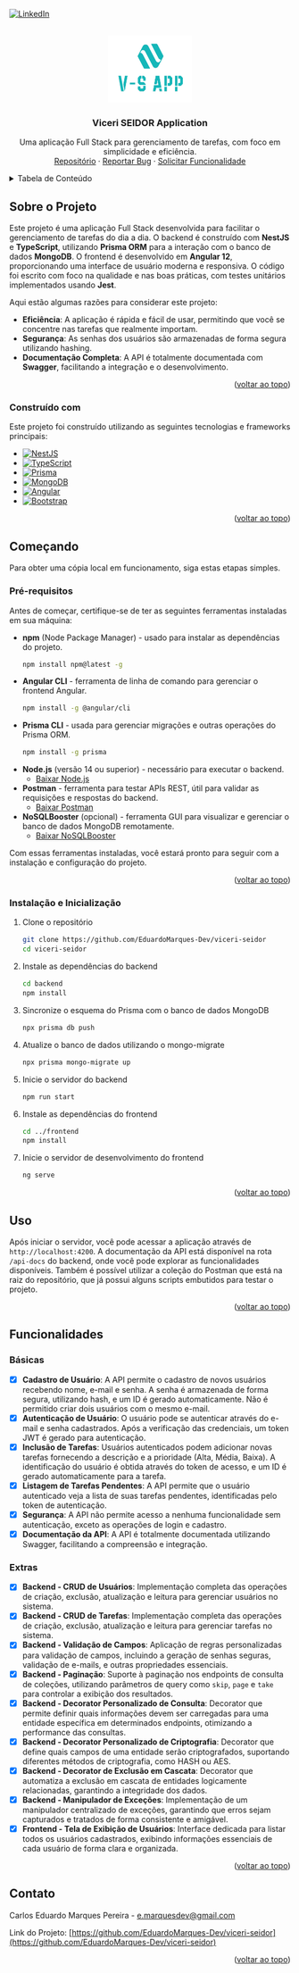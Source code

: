 <a id="readme-top"></a>

<!-- PROJECT SHIELDS -->

[![LinkedIn][linkedin-shield]][linkedin-url]

<!-- PROJECT LOGO -->
<br />
<div align="center">
  <a>
    <img src="images/logo.png" alt="Logo" width="150" height="120">
  </a>

  <h3 align="center">Viceri SEIDOR Application</h3>

  <p align="center">
    Uma aplicação Full Stack para gerenciamento de tarefas, com foco em simplicidade e eficiência.
    <br />
    <a href="https://github.com/EduardoMarques-Dev/viceri-seidor">Repositório</a>
    ·
    <a href="https://github.com/EduardoMarques-Dev/viceri-seidor/issues">Reportar Bug</a>
    ·
    <a href="https://github.com/EduardoMarques-Dev/viceri-seidor/issues">Solicitar Funcionalidade</a>
  </p>
</div>

<!-- TABLE OF CONTENTS -->
<details>
  <summary>Tabela de Conteúdo</summary>
  <ol>
    <li>
      <a href="#sobre-o-projeto">Sobre o Projeto</a>
      <ul>
        <li><a href="#construído-com">Construído com</a></li>
      </ul>
    </li>
    <li>
      <a href="#começando">Começando</a>
      <ul>
        <li><a href="#pré-requisitos">Pré-requisitos</a></li>
        <li><a href="#instalação">Instalação</a></li>
      </ul>
    </li>
    <li><a href="#uso">Uso</a></li>
    <li><a href="#roteiro">Roteiro</a></li>
    <li><a href="#contribuindo">Contribuindo</a></li>
    <li><a href="#licença">Licença</a></li>
    <li><a href="#contato">Contato</a></li>
    <li><a href="#agradecimentos">Agradecimentos</a></li>
  </ol>
</details>

<!-- ABOUT THE PROJECT -->

## Sobre o Projeto

Este projeto é uma aplicação Full Stack desenvolvida para facilitar o gerenciamento de tarefas do dia a dia. O backend é construído com **NestJS** e **TypeScript**, utilizando **Prisma ORM** para a interação com o banco de dados **MongoDB**. O frontend é desenvolvido em **Angular 12**, proporcionando uma interface de usuário moderna e responsiva. O código foi escrito com foco na qualidade e nas boas práticas, com testes unitários implementados usando **Jest**.

Aqui estão algumas razões para considerar este projeto:

- **Eficiência**: A aplicação é rápida e fácil de usar, permitindo que você se concentre nas tarefas que realmente importam.
- **Segurança**: As senhas dos usuários são armazenadas de forma segura utilizando hashing.
- **Documentação Completa**: A API é totalmente documentada com **Swagger**, facilitando a integração e o desenvolvimento.

<p align="right">(<a href="#readme-top">voltar ao topo</a>)</p>

### Construído com

Este projeto foi construído utilizando as seguintes tecnologias e frameworks principais:

- [![NestJS][NestJS-shield]][NestJS-url]
- [![TypeScript][TypeScript-shield]][TypeScript-url]
- [![Prisma][Prisma-shield]][Prisma-url]
- [![MongoDB][MongoDB-shield]][MongoDB-url]
- [![Angular][Angular-shield]][Angular-url]
- [![Bootstrap][Bootstrap-shield]][Bootstrap-url]

<p align="right">(<a href="#readme-top">voltar ao topo</a>)</p>

<!-- GETTING STARTED -->

## Começando

Para obter uma cópia local em funcionamento, siga estas etapas simples.

### Pré-requisitos

Antes de começar, certifique-se de ter as seguintes ferramentas instaladas em sua máquina:

- **npm** (Node Package Manager) - usado para instalar as dependências do projeto.
  ```sh
  npm install npm@latest -g
  ```
- **Angular CLI** - ferramenta de linha de comando para gerenciar o frontend Angular.
  ```sh
  npm install -g @angular/cli
  ```
- **Prisma CLI** - usada para gerenciar migrações e outras operações do Prisma ORM.
  ```sh
  npm install -g prisma
  ```
- **Node.js** (versão 14 ou superior) - necessário para executar o backend.
  - [Baixar Node.js](https://nodejs.org/)
- **Postman** - ferramenta para testar APIs REST, útil para validar as requisições e respostas do backend.
  - [Baixar Postman](https://www.postman.com/downloads/)
- **NoSQLBooster** (opcional) - ferramenta GUI para visualizar e gerenciar o banco de dados MongoDB remotamente.
  - [Baixar NoSQLBooster](https://nosqlbooster.com/downloads)

Com essas ferramentas instaladas, você estará pronto para seguir com a instalação e configuração do projeto.

<p align="right">(<a href="#readme-top">voltar ao topo</a>)</p>

### Instalação e Inicialização

1. Clone o repositório
   ```sh
   git clone https://github.com/EduardoMarques-Dev/viceri-seidor
   cd viceri-seidor
   ```
2. Instale as dependências do backend
   ```sh
   cd backend
   npm install
   ```
3. Sincronize o esquema do Prisma com o banco de dados MongoDB
   ```sh
   npx prisma db push
   ```
4. Atualize o banco de dados utilizando o mongo-migrate
   ```sh
   npx prisma mongo-migrate up
   ```
5. Inicie o servidor do backend
   ```sh
   npm run start
   ```
6. Instale as dependências do frontend
   ```sh
   cd ../frontend
   npm install
   ```
7. Inicie o servidor de desenvolvimento do frontend
   ```sh
   ng serve
   ```

<p align="right">(<a href="#readme-top">voltar ao topo</a>)</p>

<!-- USAGE EXAMPLES -->

## Uso

Após iniciar o servidor, você pode acessar a aplicação através de `http://localhost:4200`. A documentação da API está disponível na rota `/api-docs` do backend, onde você pode explorar as funcionalidades disponíveis.
Também é possível utilizar a coleção do Postman que está na raiz do repositório, que já possui alguns scripts embutidos para testar o projeto.

<p align="right">(<a href="#readme-top">voltar ao topo</a>)</p>

<!-- ROADMAP -->

## Funcionalidades

### Básicas

- [x] **Cadastro de Usuário**: A API permite o cadastro de novos usuários recebendo nome, e-mail e senha. A senha é armazenada de forma segura, utilizando hash, e um ID é gerado automaticamente. Não é permitido criar dois usuários com o mesmo e-mail.
- [x] **Autenticação de Usuário**: O usuário pode se autenticar através do e-mail e senha cadastrados. Após a verificação das credenciais, um token JWT é gerado para autenticação.
- [x] **Inclusão de Tarefas**: Usuários autenticados podem adicionar novas tarefas fornecendo a descrição e a prioridade (Alta, Média, Baixa). A identificação do usuário é obtida através do token de acesso, e um ID é gerado automaticamente para a tarefa.
- [x] **Listagem de Tarefas Pendentes**: A API permite que o usuário autenticado veja a lista de suas tarefas pendentes, identificadas pelo token de autenticação.
- [x] **Segurança**: A API não permite acesso a nenhuma funcionalidade sem autenticação, exceto as operações de login e cadastro.
- [x] **Documentação da API**: A API é totalmente documentada utilizando Swagger, facilitando a compreensão e integração.

### Extras

- [x] **Backend - CRUD de Usuários**: Implementação completa das operações de criação, exclusão, atualização e leitura para gerenciar usuários no sistema.
- [x] **Backend - CRUD de Tarefas**: Implementação completa das operações de criação, exclusão, atualização e leitura para gerenciar tarefas no sistema.
- [x] **Backend - Validação de Campos**: Aplicação de regras personalizadas para validação de campos, incluindo a geração de senhas seguras, validação de e-mails, e outras propriedades essenciais.
- [x] **Backend - Paginação**: Suporte à paginação nos endpoints de consulta de coleções, utilizando parâmetros de query como `skip`, `page` e `take` para controlar a exibição dos resultados.
- [x] **Backend - Decorator Personalizado de Consulta**: Decorator que permite definir quais informações devem ser carregadas para uma entidade específica em determinados endpoints, otimizando a performance das consultas.
- [x] **Backend - Decorator Personalizado de Criptografia**: Decorator que define quais campos de uma entidade serão criptografados, suportando diferentes métodos de criptografia, como HASH ou AES.
- [x] **Backend - Decorator de Exclusão em Cascata**: Decorator que automatiza a exclusão em cascata de entidades logicamente relacionadas, garantindo a integridade dos dados.
- [x] **Backend - Manipulador de Exceções**: Implementação de um manipulador centralizado de exceções, garantindo que erros sejam capturados e tratados de forma consistente e amigável.
- [x] **Frontend - Tela de Exibição de Usuários**: Interface dedicada para listar todos os usuários cadastrados, exibindo informações essenciais de cada usuário de forma clara e organizada.

<p align="right">(<a href="#readme-top">voltar ao topo</a>)</p>

<!-- CONTACT -->

## Contato

Carlos Eduardo Marques Pereira - e.marquesdev@gmail.com

Link do Projeto: [https://github.com/EduardoMarques-Dev/viceri-seidor](https://github.com/EduardoMarques-Dev/viceri-seidor)

<p align="right">(<a href="#readme-top">voltar ao topo</a>)</p>

<!-- MARKDOWN LINKS & IMAGES -->

[NestJS-shield]: https://img.shields.io/badge/nestjs-%23E0234E.svg?style=for-the-badge&logo=nestjs&logoColor=white
[NestJS-url]: https://nestjs.com/
[TypeScript-shield]: https://img.shields.io/badge/typescript-%23007ACC.svg?style=for-the-badge&logo=typescript&logoColor=white
[TypeScript-url]: https://www.typescriptlang.org/
[Prisma-shield]: https://img.shields.io/badge/prisma-%232D3748.svg?style=for-the-badge&logo=prisma&logoColor=white
[Prisma-url]: https://www.prisma.io/
[MongoDB-shield]: https://img.shields.io/badge/MongoDB-%2347A248.svg?style=for-the-badge&logo=mongodb&logoColor=white
[MongoDB-url]: https://www.mongodb.com/
[Angular-shield]: https://img.shields.io/badge/Angular-DD0031?style=for-the-badge&logo=angular&logoColor=white
[Angular-url]: https://angular.io/
[product-screenshot]: images/screenshot.png
[linkedin-shield]: https://img.shields.io/badge/-LinkedIn-black.svg?style=for-the-badge&logo=linkedin&colorB=555
[linkedin-url]: https://www.linkedin.com/in/carlosedmarques/
[Bootstrap-shield]: https://img.shields.io/badge/Bootstrap-563D7C?style=for-the-badge&logo=bootstrap&logoColor=white
[Bootstrap-url]: https://getbootstrap.com
